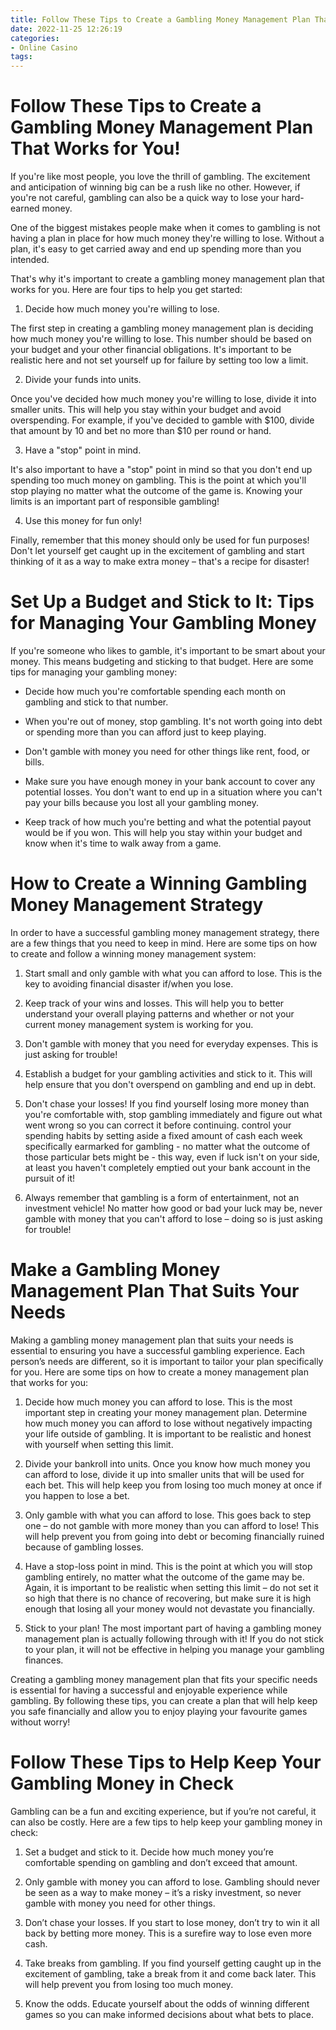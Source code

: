 ```yaml
---
title: Follow These Tips to Create a Gambling Money Management Plan That Works for You!
date: 2022-11-25 12:26:19
categories:
- Online Casino
tags:
---
```



#  Follow These Tips to Create a Gambling Money Management Plan That Works for You!

If you're like most people, you love the thrill of gambling. The excitement and anticipation of winning big can be a rush like no other. However, if you're not careful, gambling can also be a quick way to lose your hard-earned money.

One of the biggest mistakes people make when it comes to gambling is not having a plan in place for how much money they're willing to lose. Without a plan, it's easy to get carried away and end up spending more than you intended.

That's why it's important to create a gambling money management plan that works for you. Here are four tips to help you get started:

1. Decide how much money you're willing to lose.

The first step in creating a gambling money management plan is deciding how much money you're willing to lose. This number should be based on your budget and your other financial obligations. It's important to be realistic here and not set yourself up for failure by setting too low a limit.

2. Divide your funds into units.

Once you've decided how much money you're willing to lose, divide it into smaller units. This will help you stay within your budget and avoid overspending. For example, if you've decided to gamble with $100, divide that amount by 10 and bet no more than $10 per round or hand.

3. Have a "stop" point in mind.

It's also important to have a "stop" point in mind so that you don't end up spending too much money on gambling. This is the point at which you'll stop playing no matter what the outcome of the game is. Knowing your limits is an important part of responsible gambling!

4. Use this money for fun only!

Finally, remember that this money should only be used for fun purposes! Don't let yourself get caught up in the excitement of gambling and start thinking of it as a way to make extra money – that's a recipe for disaster!

#  Set Up a Budget and Stick to It: Tips for Managing Your Gambling Money

If you're someone who likes to gamble, it's important to be smart about your money. This means budgeting and sticking to that budget. Here are some tips for managing your gambling money:

- Decide how much you're comfortable spending each month on gambling and stick to that number.

- When you're out of money, stop gambling. It's not worth going into debt or spending more than you can afford just to keep playing.

- Don't gamble with money you need for other things like rent, food, or bills.

- Make sure you have enough money in your bank account to cover any potential losses. You don't want to end up in a situation where you can't pay your bills because you lost all your gambling money.

- Keep track of how much you're betting and what the potential payout would be if you won. This will help you stay within your budget and know when it's time to walk away from a game.

#  How to Create a Winning Gambling Money Management Strategy

In order to have a successful gambling money management strategy, there are a few things that you need to keep in mind. Here are some tips on how to create and follow a winning money management system:

1. Start small and only gamble with what you can afford to lose. This is the key to avoiding financial disaster if/when you lose.

2. Keep track of your wins and losses. This will help you to better understand your overall playing patterns and whether or not your current money management system is working for you.

3. Don't gamble with money that you need for everyday expenses. This is just asking for trouble!

4. Establish a budget for your gambling activities and stick to it. This will help ensure that you don't overspend on gambling and end up in debt.

5. Don't chase your losses! If you find yourself losing more money than you're comfortable with, stop gambling immediately and figure out what went wrong so you can correct it before continuing.
 control your spending habits by setting aside a fixed amount of cash each week specifically earmarked for gambling - no matter what the outcome of those particular bets might be - this way, even if luck isn't on your side, at least you haven't completely emptied out your bank account in the pursuit of it! 

 6. Always remember that gambling is a form of entertainment, not an investment vehicle! No matter how good or bad your luck may be, never gamble with money that you can't afford to lose – doing so is just asking for trouble!

#  Make a Gambling Money Management Plan That Suits Your Needs

Making a gambling money management plan that suits your needs is essential to ensuring you have a successful gambling experience. Each person’s needs are different, so it is important to tailor your plan specifically for you. Here are some tips on how to create a money management plan that works for you:

1. Decide how much money you can afford to lose. This is the most important step in creating your money management plan. Determine how much money you can afford to lose without negatively impacting your life outside of gambling. It is important to be realistic and honest with yourself when setting this limit.

2. Divide your bankroll into units. Once you know how much money you can afford to lose, divide it up into smaller units that will be used for each bet. This will help keep you from losing too much money at once if you happen to lose a bet.

3. Only gamble with what you can afford to lose. This goes back to step one – do not gamble with more money than you can afford to lose! This will help prevent you from going into debt or becoming financially ruined because of gambling losses.

4. Have a stop-loss point in mind. This is the point at which you will stop gambling entirely, no matter what the outcome of the game may be. Again, it is important to be realistic when setting this limit – do not set it so high that there is no chance of recovering, but make sure it is high enough that losing all your money would not devastate you financially.

5. Stick to your plan! The most important part of having a gambling money management plan is actually following through with it! If you do not stick to your plan, it will not be effective in helping you manage your gambling finances.

Creating a gambling money management plan that fits your specific needs is essential for having a successful and enjoyable experience while gambling. By following these tips, you can create a plan that will help keep you safe financially and allow you to enjoy playing your favourite games without worry!

#  Follow These Tips to Help Keep Your Gambling Money in Check

Gambling can be a fun and exciting experience, but if you’re not careful, it can also be costly. Here are a few tips to help keep your gambling money in check:

1. Set a budget and stick to it. Decide how much money you’re comfortable spending on gambling and don’t exceed that amount.

2. Only gamble with money you can afford to lose. Gambling should never be seen as a way to make money – it’s a risky investment, so never gamble with money you need for other things.

3. Don’t chase your losses. If you start to lose money, don’t try to win it all back by betting more money. This is a surefire way to lose even more cash.

4. Take breaks from gambling. If you find yourself getting caught up in the excitement of gambling, take a break from it and come back later. This will help prevent you from losing too much money.

5. Know the odds. Educate yourself about the odds of winning different games so you can make informed decisions about what bets to place.